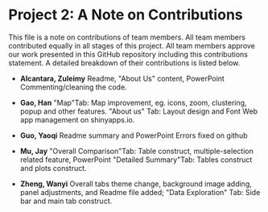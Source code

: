 # Project 2: A Note on Contributions

This file is a note on contributions of team members. All team members contributed equally in all stages of this project. All team members approve our work presented in this GitHub repository including this contributions statement. A detailed breakdown of their contributions is listed below.

+ **Alcantara, Zuleimy**
Readme,  "About Us" content, PowerPoint
Commenting/cleaning the code.

+ **Gao, Han**
"Map"Tab: Map improvement, eg. icons, zoom, clustering, popup and other features.
"About us" Tab: Layout design and Font
Web app management on shinyapps.io.


+ **Guo, Yaoqi**
Readme summary and PowerPoint
Errors fixed on github

+ **Mu, Jay**
"Overall Comparison"Tab: Table construct, multiple-selection related feature, PowerPoint
"Detailed Summary"Tab: Tables construct and plots construct.


+ **Zheng, Wanyi**
Overall tabs theme change, background image adding, panel adjustments, and Readme file added; 
"Data Exploration" Tab: Side bar and main tab construct.
